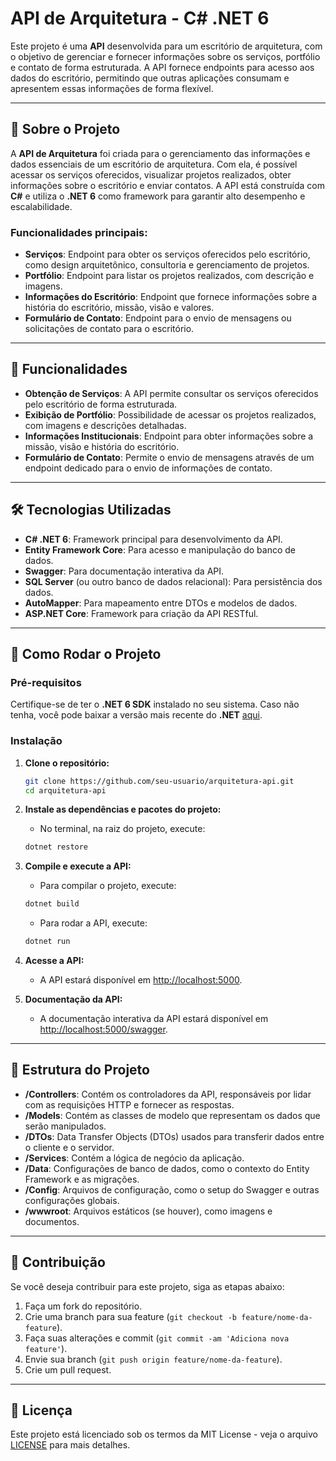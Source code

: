 # API de Arquitetura - C# .NET 6

Este projeto é uma **API** desenvolvida para um escritório de arquitetura, com o objetivo de gerenciar e fornecer informações sobre os serviços, portfólio e contato de forma estruturada. A API fornece endpoints para acesso aos dados do escritório, permitindo que outras aplicações consumam e apresentem essas informações de forma flexível.

---

## 📖 Sobre o Projeto

A **API de Arquitetura** foi criada para o gerenciamento das informações e dados essenciais de um escritório de arquitetura. Com ela, é possível acessar os serviços oferecidos, visualizar projetos realizados, obter informações sobre o escritório e enviar contatos. A API está construída com **C#** e utiliza o **.NET 6** como framework para garantir alto desempenho e escalabilidade.

### Funcionalidades principais:
- **Serviços**: Endpoint para obter os serviços oferecidos pelo escritório, como design arquitetônico, consultoria e gerenciamento de projetos.
- **Portfólio**: Endpoint para listar os projetos realizados, com descrição e imagens.
- **Informações do Escritório**: Endpoint que fornece informações sobre a história do escritório, missão, visão e valores.
- **Formulário de Contato**: Endpoint para o envio de mensagens ou solicitações de contato para o escritório.

---

## 🔧 Funcionalidades

- **Obtenção de Serviços**: A API permite consultar os serviços oferecidos pelo escritório de forma estruturada.
- **Exibição de Portfólio**: Possibilidade de acessar os projetos realizados, com imagens e descrições detalhadas.
- **Informações Institucionais**: Endpoint para obter informações sobre a missão, visão e história do escritório.
- **Formulário de Contato**: Permite o envio de mensagens através de um endpoint dedicado para o envio de informações de contato.

---

## 🛠 Tecnologias Utilizadas

- **C# .NET 6**: Framework principal para desenvolvimento da API.
- **Entity Framework Core**: Para acesso e manipulação do banco de dados.
- **Swagger**: Para documentação interativa da API.
- **SQL Server** (ou outro banco de dados relacional): Para persistência dos dados.
- **AutoMapper**: Para mapeamento entre DTOs e modelos de dados.
- **ASP.NET Core**: Framework para criação da API RESTful.

---

## 🔧 Como Rodar o Projeto

### Pré-requisitos

Certifique-se de ter o **.NET 6 SDK** instalado no seu sistema. Caso não tenha, você pode baixar a versão mais recente do **.NET** [aqui](https://dotnet.microsoft.com/download).

### Instalação

1. **Clone o repositório:**
    ```bash
    git clone https://github.com/seu-usuario/arquitetura-api.git
    cd arquitetura-api
    ```

2. **Instale as dependências e pacotes do projeto:**
    - No terminal, na raiz do projeto, execute:
    ```bash
    dotnet restore
    ```

3. **Compile e execute a API:**
    - Para compilar o projeto, execute:
    ```bash
    dotnet build
    ```

    - Para rodar a API, execute:
    ```bash
    dotnet run
    ```

4. **Acesse a API:**
    - A API estará disponível em [http://localhost:5000](http://localhost:5000).

5. **Documentação da API:**
    - A documentação interativa da API estará disponível em [http://localhost:5000/swagger](http://localhost:5000/swagger).

---

## 📂 Estrutura do Projeto

- **/Controllers**: Contém os controladores da API, responsáveis por lidar com as requisições HTTP e fornecer as respostas.
- **/Models**: Contém as classes de modelo que representam os dados que serão manipulados.
- **/DTOs**: Data Transfer Objects (DTOs) usados para transferir dados entre o cliente e o servidor.
- **/Services**: Contém a lógica de negócio da aplicação.
- **/Data**: Configurações de banco de dados, como o contexto do Entity Framework e as migrações.
- **/Config**: Arquivos de configuração, como o setup do Swagger e outras configurações globais.
- **/wwwroot**: Arquivos estáticos (se houver), como imagens e documentos.

---

## 🤝 Contribuição

Se você deseja contribuir para este projeto, siga as etapas abaixo:

1. Faça um fork do repositório.
2. Crie uma branch para sua feature (`git checkout -b feature/nome-da-feature`).
3. Faça suas alterações e commit (`git commit -am 'Adiciona nova feature'`).
4. Envie sua branch (`git push origin feature/nome-da-feature`).
5. Crie um pull request.

---

## 📝 Licença

Este projeto está licenciado sob os termos da MIT License - veja o arquivo [LICENSE](./LICENSE) para mais detalhes.
